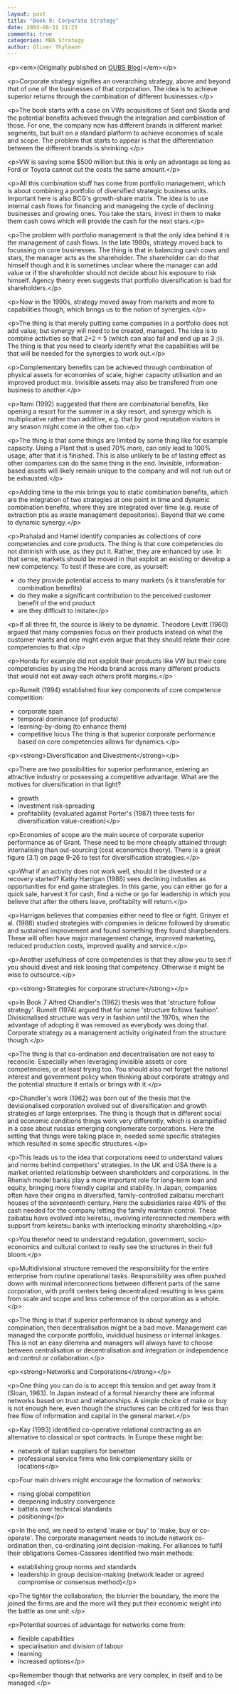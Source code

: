 ```yaml
---
layout: post
title: "Book 9: Corporate Strategy"
date: 2003-08-31 21:23
comments: true
categories: MBA Strategy
author: Oliver Thylmann
---
```








&lt;p&gt;&lt;em&gt;(Originally published on [OUBS Blog](http://blog.thylmann.net/category/oubs/))&lt;/em&gt;&lt;/p&gt;

&lt;p&gt;Corporate strategy signifies an overarching strategy, above and beyond that of one of the businesses of that corporation. The idea is to achieve superior returns through the combination of different businesses.&lt;/p&gt;

&lt;p&gt;The book starts with a case on VWs acquisitions of Seat and Skoda and the potential benefits achieved through the integration and combination of those. For one, the company now has different brands in different market segments, but built on a standard platform to achieve economies of scale and scope. The problem that starts to appear is that the differentiation between the different brands is shrinking.&lt;/p&gt;

&lt;p&gt;VW is saving some $500 million but this is only an advantage as long as Ford or Toyota cannot cut the costs the same amount.&lt;/p&gt;

&lt;p&gt;All this combination stuff has come from portfolio management, which is about combining a portfolio of diversified strategic business units. Important here is also BCG's growth-share matrix. The idea is to use internal cash flows for financing and manageing the cycle of declining businesses and growing ones. You take the stars, invest in them to make them cash cows which will provide the cash for the next stars.&lt;/p&gt;

&lt;p&gt;The problem with portfolio management is that the only idea behind it is the management of cash flows. In the late 1980s, strategy moved back to focussing on core businesses. The thing is that in balancing cash cows and stars, the manager acts as the shareholder. The shareholder can do that himself though and it is sometimes unclear where the manager can add value or if the shareholder should not decide about his exposure to risk himself. Agency theory even suggests that portfolio diversification is bad for shareholders.&lt;/p&gt;

&lt;p&gt;Now in the 1990s, strategy moved away from markets and more to capabilities though, which brings us to the notion of synergies.&lt;/p&gt;

&lt;p&gt;The thing is that merely putting some companies in a portfolio does not add value, but synergy will need to be created, managed. The idea is to combine activities so that 2+2 = 5 (which can also fail and end up as 3 :)). The thing is that you need to clearly identify what the capabilities will be that will be needed for the synergies to work out.&lt;/p&gt;

&lt;p&gt;Complementary benefits can be achieved through combination of physical assets for economies of scale, higher capacity utilisation and an improved product mix. Invisible assets may also be transfered from one business to another.&lt;/p&gt;

&lt;p&gt;Itami (1992) suggested that there are combinatorial benefits, like opening a resort for the summer in a sky resort, and synergy which is multiplicative rather than additive, e.g. that by good reputation visitors in any season might come in the other too.&lt;/p&gt;

&lt;p&gt;The thing is that some things are limited by some thing like for example capacity. Using a Plant that is used 70% more, can only lead to 100% usage, after that it is finished. This is also unlikely to be of lasting effect as other companies can do the same thing in the end. Invisible, information-based assets will likely remain unique to the company and will not run out or be exhausted.&lt;/p&gt;

&lt;p&gt;Adding time to the mix brings you to static combination benefits, which are the integration of two strategies at one point in time and dynamic combination benefits, where they are integrated over time (e.g. reuse of extraction ptis as waste management depositories). Beyond that we come to dynamic synergy.&lt;/p&gt;

&lt;p&gt;Prahalad and Hamel identify companies as collections of core competencies and core products. The thing is that core competencies do not diminish with use, as they put it. Rather, they are enhanced by use. In that sense, markets should be moved in that exploit an existing or develop a new competency. To test if these are core, as yourself:
- do they provide potential access to many markets (is it transferable for combination benefits)
- do they make a significant contribution to the perceived customer benefit of the end product
- are they difficult to imitate&lt;/p&gt;

&lt;p&gt;If all three fit, the source is likely to be dynamic. Theodore Levitt (1960) argued that many companies focus on their products instead on what the customer wants and one might even argue that they should relate their core competencies to that.&lt;/p&gt;

&lt;p&gt;Honda for example did not exploit their products like VW but their core competencies by using the Honda brand across many different products that would not eat away each others profit margins.&lt;/p&gt;

&lt;p&gt;Rumelt (1994) established four key components of core competence competition:
- corporate span
- temporal dominance (of products)
- learning-by-doing (to enhance them)
- competitive locus
The thing is that superior corporate performance based on core competencies allows for dynamics.&lt;/p&gt;

&lt;p&gt;&lt;strong&gt;Diversification and Divestment&lt;/strong&gt;&lt;/p&gt;

&lt;p&gt;There are two possibilities for superior performance, entering an attractive industry or possessing a competitive advantage. What are the motives for diversification in that light?
- growth
- investment risk-spreading
- profitability (evaluated against Porter's (1987) three tests for diversification value-creation)&lt;/p&gt;

&lt;p&gt;Economies of scope are the main source of corporate superior performance as of Grant. These need to be more cheaply attained through internalising than out-sourcing (cost economics theory). There is a great figure (3.1) on page 9-26 to test for diversification strategies.&lt;/p&gt;

&lt;p&gt;What if an activity does not work well, should it be divested or a recovery started? Kathy Harrigan (1988) sees declining industies as opportunities for end game strategies. In this game, you can either go for a quick sale, harvest it for cash, find a niche or go for leadership in which you believe that after the others leave, profitabilty will return.&lt;/p&gt;

&lt;p&gt;Harrigan believes that companies either need to flee or fight. Grinyer et al. (1988) studied strategies with companies in delicne followed by dramatic and sustained improvement and found something they found sharpbenders. These will often have major management change, improved marketing, reduced production costs, improved quality and service.&lt;/p&gt;

&lt;p&gt;Another usefulness of core competencies is that they allow you to see if you should divest and risk loosing that competency. Otherwise it might be wise to outsource.&lt;/p&gt;

&lt;p&gt;&lt;strong&gt;Strategies for corporate structure&lt;/strong&gt;&lt;/p&gt;

&lt;p&gt;In Book 7 Alfred Chandler's (1962) thesis was that 'structure follow strategy'. Rumelt (1974) argued that for some 'structure follows fashion'. Divisionalised structure was very in fashion until the 1970s, when the advantage of adopting it was removed as everybody was doing that. Corporate strategy as a management activity originated from the structure though.&lt;/p&gt;

&lt;p&gt;The thing is that co-ordination and decentralisation are not easy to reconcile. Especially when leveraging invisible assets or core competencies, or at least trying too. You should also not forget the national interest and government policy when thinking about corporate strategy and the potential structure it entails or brings with it.&lt;/p&gt;

&lt;p&gt;Chandler's work (1962) was born out of the thesis that the devisionalised corporation evolved out of diversification and growth strategies of large enterprises. The thing is though that in different social and economic conditions things work very differently, which is examplified in a case about russias emerging conglomerate corporations. Here the setting that things were taking place in, needed some specific strategies which resulted in some specific structures.&lt;/p&gt;

&lt;p&gt;This leads us to the idea that corporations need  to understand values and norms behind competitors' strategies. In the UK and USA there is a market oriented relationship between shareholders and corporations. In the Rhenish model banks play a more important role for long-term loan and equity, bringing more friendly capital and stability. In Japan, companies often have their origins in diversified, family-controlled zaibatsu merchant houses of the seventeenth century. Here the subsidiaries raise 49% of the cash needed for the company letting the family maintain control. These zaibatsu have evolved into keiretsu, involving interconnected members with support from keiretsu banks with interlocking minority shareholding.&lt;/p&gt;

&lt;p&gt;You therefor need to understand regulation, government, socio-economics and cultural context to really see the structures in their full bloom.&lt;/p&gt;

&lt;p&gt;Multidivisional structure removed the responsibility for the entire enterprise from routine operational tasks. Responsibility was often pushed down with minimal interconnections between different parts of the same corporation, with profit centers being decentralized resulting in less gains from scale and scope and less coherence of the corporation as a whole.&lt;/p&gt;

&lt;p&gt;The thing is that if superior performance is about synergy and compination, then decentralisation might be a bad move. Management can managed the corporate portfolio, invididual business or internal linkages. This is not an easy dilemma and managers will always have to choose between centralisation or decentralisation and integration or independence and control or collaboration.&lt;/p&gt;

&lt;p&gt;&lt;strong&gt;Networks and Corporations&lt;/strong&gt;&lt;/p&gt;

&lt;p&gt;One thing you can do is to accept this tension and get away from it (Sloan, 1963). In Japan instead of a formal hierarchy there are informal networks based on trust and relationships. A simple choice of make or buy is not enough here, even though the structures can be critized for less than free flow of information and capital in the general market.&lt;/p&gt;

&lt;p&gt;Kay (1993) identified co-operative relational contracting as an alternative to classical or spot contracts. In Europe these might be:
- network of italian suppliers for benetton
- professional service firms who link complementary skills or locations&lt;/p&gt;

&lt;p&gt;Four main drivers might encourage the formation of networks:
- rising global competition
- deepening industry convergence
- battels over technical standards
- positioning&lt;/p&gt;

&lt;p&gt;In the end, we need to extend 'make or buy' to 'make, buy or co-operate'. The corporate management needs to include network co-ordination then, co-ordinating joint decision-making. For alliances to fulfil their obligations Gomes-Cassares identified two main methods:
- establishing group norms and standards
- leadership in group decision-making (network leader or agreed compromise or consensus method)&lt;/p&gt;

&lt;p&gt;The tighter the collaboration, the blurrier the boundary, the more the joined the firms are and the more will they put their economic weight into the battle as one unit.&lt;/p&gt;

&lt;p&gt;Potential sources of advantage for networks come from:
- flexible capabilities
- specialisation and division of labour
- learning
- increased options&lt;/p&gt;

&lt;p&gt;Remember though that networks are very complex, in itself and to be managed.&lt;/p&gt;


